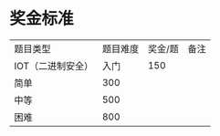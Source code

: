 # 奖金标准
|     |     |     |     |
| --- | --- | --- | --- |
| 题目类型 | 题目难度 | 奖金/题 | 备注  |
| IOT（二进制安全） | 入门  | 150 |     |
| 简单  | 300 |     |
| 中等  | 500 |     |
| 困难  | 800 |     |
